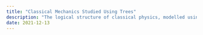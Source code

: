 ```yaml
---
title: "Classical Mechanics Studied Using Trees"
description: "The logical structure of classical physics, modelled using trees"
date: 2021-12-13
---
```

